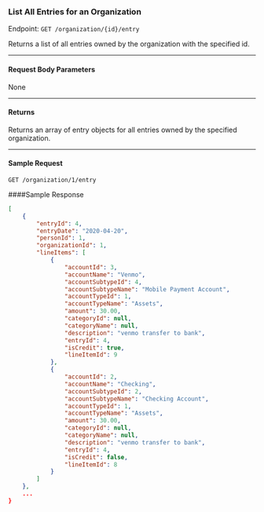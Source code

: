 ### List All Entries for an Organization
Endpoint: `GET /organization/{id}/entry`

Returns a list of all entries owned by the organization with the specified id.
___

#### Request Body Parameters
None
___
#### Returns
Returns an array of entry objects for all entries owned by the specified organization.
___
#### Sample Request
`GET /organization/1/entry`
<br/>

####Sample Response
```json
[
    {
        "entryId": 4,
        "entryDate": "2020-04-20",
        "personId": 1,
        "organizationId": 1,
        "lineItems": [
            {
                "accountId": 3,
                "accountName": "Venmo",
                "accountSubtypeId": 4,
                "accountSubtypeName": "Mobile Payment Account",
                "accountTypeId": 1,
                "accountTypeName": "Assets",
                "amount": 30.00,
                "categoryId": null,
                "categoryName": null,
                "description": "venmo transfer to bank",
                "entryId": 4,
                "isCredit": true,
                "lineItemId": 9
            },
            {
                "accountId": 2,
                "accountName": "Checking",
                "accountSubtypeId": 2,
                "accountSubtypeName": "Checking Account",
                "accountTypeId": 1,
                "accountTypeName": "Assets",
                "amount": 30.00,
                "categoryId": null,
                "categoryName": null,
                "description": "venmo transfer to bank",
                "entryId": 4,
                "isCredit": false,
                "lineItemId": 8
            }
        ]
    },
    ...
}
 ```
